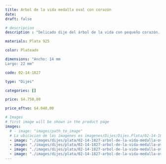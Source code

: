 ```yaml
---
title: Arbol de la vida medalla oval con corazón
date: 
draft: false

# descripcion
description : "Delicado dije del árbol de la vida con pequeño corazón. El árbol de la vida simboliza el vínculo, la unión y la familia, el crecimiento personal y la fortaleza. Los lazos entre el cielo y la tierra."

materials: Plata 925

color: Plateado

dimensions: "Ancho: 14 mm 
Largo: 22 mm"

code: 02-14-1827

type: "Dijes"

categories: []

price: $4.750,00

price_eftvo: $4.040,00

# Images
# first image will be shown in the product page
images:
  # - image: "images/path_to_image"
  # La ubicacion de las imagenes es imagenes/Dijes/Dijes.Plata/02-14-1827-arbol-de-la-vida-medalla-oval-con-corazon
  - image: "./images/dijes/plata/02-14-1827-arbol-de-la-vida-medalla-oval-con-corazon_a.jpg"
  - image: "./images/dijes/plata/02-14-1827-arbol-de-la-vida-medalla-oval-con-corazon_b.jpg"
  - image: "./images/dijes/plata/02-14-1827-arbol-de-la-vida-medalla-oval-con-corazon_c.jpg"
  - image: "./images/dijes/plata/02-14-1827-arbol-de-la-vida-medalla-oval-con-corazon_d.jpg"
---
```


